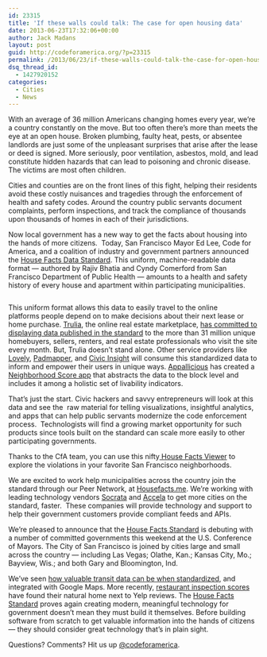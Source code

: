 ```yaml
---
id: 23315
title: 'If these walls could talk: The case for open housing data'
date: 2013-06-23T17:32:06+00:00
author: Jack Madans
layout: post
guid: http://codeforamerica.org/?p=23315
permalink: /2013/06/23/if-these-walls-could-talk-the-case-for-open-housing-data/
dsq_thread_id:
  - 1427920152
categories:
  - Cities
  - News
---
```

<p dir="ltr">
  <a href="http://housefacts.me/" target="_blank"><img class="alignleft size-large wp-image-23317" title="housefacts_headline" src="http://codeforamerica.org/wp-content/uploads/2013/06/housefacts_headline-1024x400.jpg" alt="" /></a>With an average of 36 million Americans changing homes every year, we’re a country constantly on the move. But too often there’s more than meets the eye at an open house. Broken plumbing, faulty heat, pests, or absentee landlords are just some of the unpleasant surprises that arise after the lease or deed is signed. More seriously, poor ventilation, asbestos, mold, and lead constitute hidden hazards that can lead to poisoning and chronic disease. The victims are most often children.
</p>

<p dir="ltr">
  Cities and counties are on the front lines of this fight, helping their residents avoid these costly nuisances and tragedies through the enforcement of health and safety codes. Around the country public servants document complaints, perform inspections, and track the compliance of thousands upon thousands of homes in each of their jurisdictions.
</p>

<p dir="ltr">
  Now local government has a new way to get the facts about housing into the hands of more citizens.  Today, San Francisco Mayor Ed Lee, Code for America, and a coalition of industry and government partners announced the <a href="http://housefacts.me/" target="_blank">House Facts Data Standard</a>. This uniform, machine-readable data format — authored by Rajiv Bhatia and Cyndy Comerford from San Francisco Department of Public Health — amounts to a health and safety history of every house and apartment within participating municipalities.
</p>

<p dir="ltr">
  <a href="http://codeforamerica.org/wp-content/uploads/2013/06/pdpmayorproject.png"><img class="size-large wp-image-23318 alignright" title="pdpmayorproject" src="http://codeforamerica.org/wp-content/uploads/2013/06/pdpmayorproject-880x1024.png" alt="" /></a>
</p>

<p dir="ltr">
  This uniform format allows this data to easily travel to the online platforms people depend on to make decisions about their next lease or home purchase. <a href="http://trulia.com">Trulia</a>, the online real estate marketplace, <a href="http://corp.truliablog.com/2013/06/21/trulia-working-with-city-of-san-francisco-to-make-building-health-and-safety-information-widely-available/" target="_blank">has committed to displaying data published in the standard</a> to the more than 31 million unique homebuyers, sellers, renters, and real estate professionals who visit the site every month. But, Trulia doesn’t stand alone. Other service providers like <a href="http://livelovely.com/" target="_blank">Lovely</a>, <a href="https://www.padmapper.com/" target="_blank">Padmapper</a>, and <a href="http://civicinsight.com/" target="_blank">Civic Insight</a> will consume this standardized data to inform and empower their users in unique ways. <a href="http://www.appallicious.com/">Appallicious</a> has created a <a href="http://www.appallicious.com/neighborhood-score/">Neighborhood Score app</a> that abstracts the data to the block level and includes it among a holistic set of livability indicators.
</p>

<p dir="ltr">
  That’s just the start. Civic hackers and savvy entrepreneurs will look at this data and see the  raw material for telling visualizations, insightful analytics, and apps that can help public servants modernize the code enforcement process.  Technologists will find a growing market opportunity for such products since tools built on the standard can scale more easily to other participating governments.
</p>

<p dir="ltr">
  Thanks to the CfA team, you can use this nifty<a href="http://housefacts.codeforamerica.org/SF/" target="_blank"> House Facts Viewer</a> to explore the violations in your favorite San Francisco neighborhoods.
</p>

<p dir="ltr">
  We are excited to work help municipalities across the country join the standard through our Peer Network, at <a href="http://housefacts.me/" target="_blank">Housefacts.me</a>. We’re working with leading technology vendors <a href="http://www.socrata.com/" target="_blank">Socrata</a> and <a href="http://www.accela.com/" target="_blank">Accela</a> to get more cities on the standard, faster.  These companies will provide technology and support to help their government customers provide compliant feeds and APIs.
</p>

<p dir="ltr">
  We’re pleased to announce that the <a href="http://housefacts.me/" target="_blank">House Facts Standard</a> is debuting with a number of committed governments this weekend at the U.S. Conference of Mayors. The City of San Francisco is joined by cities large and small across the country — including Las Vegas; Olathe, Kan.; Kansas City, Mo.; Bayview, Wis.; and both Gary and Bloomington, Ind.
</p>

<p dir="ltr">
  We’ve seen <a href="http://sf.streetsblog.org/2010/01/05/how-google-and-portlands-trimet-set-the-standard-for-open-transit-data/" target="_blank">how valuable transit data can be when standardized</a>, and integrated with Google Maps. More recently, <a href="http://codeforamerica.org/2013/01/17/foodies-and-open-data-enthusiasts-rejoice/" target="_blank">restaurant inspection scores</a> have found their natural home next to Yelp reviews. The <a href="http://housefacts.me/" target="_blank">House Facts Standard</a> proves again creating modern, meaningful technology for government doesn&#8217;t mean they must build it themselves. Before building software from scratch to get valuable information into the hands of citizens — they should consider great technology that’s in plain sight.
</p>

<p dir="ltr">
  Questions? Comments? Hit us up <a href="http://twitter.com/codeforamerica" target="_blank">@codeforamerica</a>.
</p>